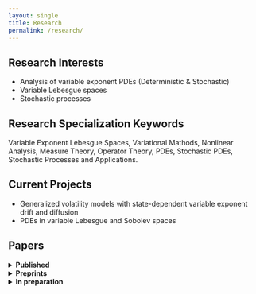 ```yaml
---
layout: single
title: Research
permalink: /research/
---
```


## Research Interests
- Analysis of variable exponent PDEs (Deterministic & Stochastic)
- Variable Lebesgue spaces
- Stochastic processes

## Research Specialization Keywords
Variable Exponent Lebesgue Spaces, Variational Mathods, Nonlinear Analysis, Measure Theory, Operator Theory, PDEs, Stochastic PDEs, Stochastic Processes and Applications.

## Current Projects
- Generalized volatility models with state-dependent variable exponent drift and diffusion
- PDEs in variable Lebesgue and Sobolev spaces

## Papers

<details class="hover-open">
  <summary><strong>Published</strong></summary>

- **Title A** — *Journal*, 2025. [DOI](#)
- **Title B** — *Journal*, 2024. [DOI](#)

</details>

<details class="hover-open">
  <summary><strong>Preprints</strong></summary>

- **Preprint title**, with Coauthor — arXiv:1234.5678. [arXiv](#)

</details>

<details class="hover-open">
  <summary><strong>In preparation</strong></summary>

- **Working title 1**
- **Working title 2**

</details>









